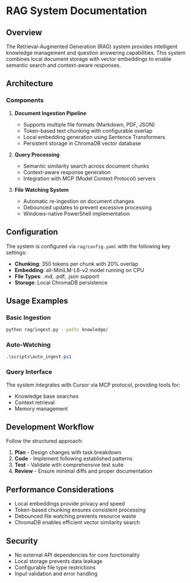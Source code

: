 # RAG System Documentation

## Overview

The Retrieval-Augmented Generation (RAG) system provides intelligent knowledge management and question answering capabilities. This system combines local document storage with vector embeddings to enable semantic search and context-aware responses.

## Architecture

### Components

1. **Document Ingestion Pipeline**
   - Supports multiple file formats (Markdown, PDF, JSON)
   - Token-based text chunking with configurable overlap
   - Local embedding generation using Sentence Transformers
   - Persistent storage in ChromaDB vector database

2. **Query Processing**
   - Semantic similarity search across document chunks
   - Context-aware response generation
   - Integration with MCP (Model Context Protocol) servers

3. **File Watching System**
   - Automatic re-ingestion on document changes
   - Debounced updates to prevent excessive processing
   - Windows-native PowerShell implementation

## Configuration

The system is configured via `rag/config.yaml` with the following key settings:

- **Chunking**: 350 tokens per chunk with 20% overlap
- **Embedding**: all-MiniLM-L6-v2 model running on CPU
- **File Types**: .md, .pdf, .json support
- **Storage**: Local ChromaDB persistence

## Usage Examples

### Basic Ingestion

```bash
python rag/ingest.py --paths knowledge/
```

### Auto-Watching

```powershell
.\scripts\auto_ingest.ps1
```

### Query Interface

The system integrates with Cursor via MCP protocol, providing tools for:
- Knowledge base searches
- Context retrieval
- Memory management

## Development Workflow

Follow the structured approach:
1. **Plan** - Design changes with task breakdown
2. **Code** - Implement following established patterns
3. **Test** - Validate with comprehensive test suite
4. **Review** - Ensure minimal diffs and proper documentation

## Performance Considerations

- Local embeddings provide privacy and speed
- Token-based chunking ensures consistent processing
- Debounced file watching prevents resource waste
- ChromaDB enables efficient vector similarity search

## Security

- No external API dependencies for core functionality
- Local storage prevents data leakage
- Configurable file type restrictions
- Input validation and error handling
